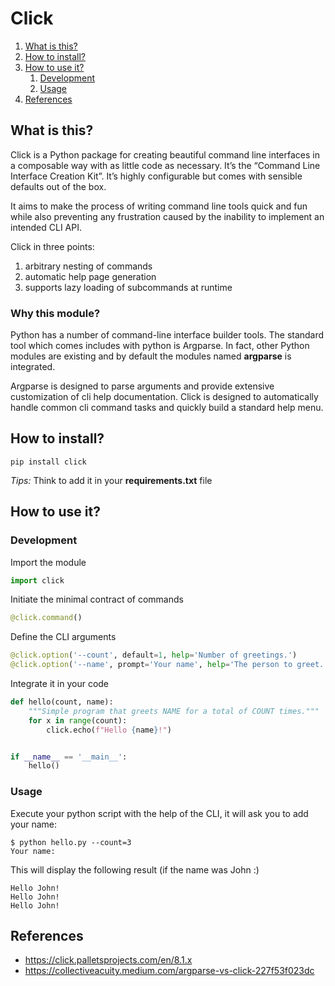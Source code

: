 # Click

1. [What is this?](#What-is-this?)
2. [How to install?](#How-to-install?)
3. [How to use it?](#How-to-use-it?)
    1. [Development](#Development)
    2. [Usage](#Usage)
4. [References](#References)

## What is this?

Click is a Python package for creating beautiful command line interfaces in a composable way with as little code as
necessary. It’s the “Command Line Interface Creation Kit”. It’s highly configurable but comes with sensible defaults out
of the box.

It aims to make the process of writing command line tools quick and fun while also preventing any frustration caused by
the inability to implement an intended CLI API.

Click in three points:

1. arbitrary nesting of commands
2. automatic help page generation
3. supports lazy loading of subcommands at runtime

### Why this module?

Python has a number of command-line interface builder tools. The standard tool which comes includes with python is
Argparse. In fact, other Python modules are existing and by default the modules named **argparse** is integrated.

Argparse is designed to parse arguments and provide extensive customization of cli help documentation. Click is designed
to automatically handle common cli command tasks and quickly build a standard help menu.

## How to install?

```shell
pip install click
```

_Tips:_ Think to add it in your **requirements.txt** file

## How to use it?

### Development

Import the module

```python 
import click 
```

Initiate the minimal contract of commands

```python 
@click.command() 
```

Define the CLI arguments

```python
@click.option('--count', default=1, help='Number of greetings.')
@click.option('--name', prompt='Your name', help='The person to greet.')
```

Integrate it in your code

```python
def hello(count, name):
    """Simple program that greets NAME for a total of COUNT times."""
    for x in range(count):
        click.echo(f"Hello {name}!")


if __name__ == '__main__':
    hello()
```

### Usage

Execute your python script with the help of the CLI, it will ask you to add your name:

```shell
$ python hello.py --count=3
Your name: 
```

This will display the following result (if the name was John :)

```text
Hello John!
Hello John!
Hello John!
```

## References

- https://click.palletsprojects.com/en/8.1.x
- https://collectiveacuity.medium.com/argparse-vs-click-227f53f023dc
